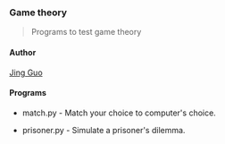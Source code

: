 ### Game theory

> Programs to test game theory

#### Author

[Jing Guo](http://guoj.org/)

#### Programs

* match.py - Match your choice to computer's choice.

* prisoner.py - Simulate a prisoner's dilemma.